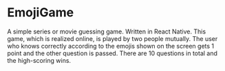 # EmojiGame
A simple series or movie guessing game. Written in React Native. This game, which is realized online, is played by two people mutually. The user who knows correctly according to the emojis shown on the screen gets 1 point and the other question is passed. There are 10 questions in total and the high-scoring wins.
